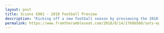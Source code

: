 ```yaml
---
layout: post
title: Scions E001 - 2018 Football Preview
description: "Kicking off a new football season by previewing the 2018 football schedule"
permalink: https://www.fromtherumbleseat.com/2018/8/14/17686560/sots-episode-1-2018-football-preview
---
```

